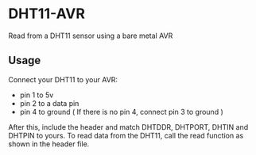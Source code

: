 # DHT11-AVR
Read from a DHT11 sensor using a bare metal AVR
## Usage
Connect your DHT11 to your AVR:
* pin 1 to 5v
* pin 2 to a data pin
* pin 4 to ground ( If there is no pin 4, connect pin 3 to ground )

After this, include the header and match DHTDDR, DHTPORT, DHTIN and DHTPIN to yours. To read data from the DHT11, call the read function as shown in the header file.
